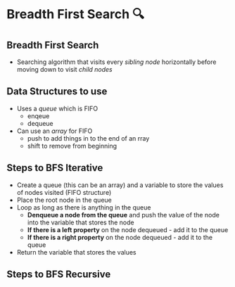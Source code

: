 # Breadth First Search 🔍

## Breadth First Search
- Searching algorithm that visits every _sibling node_ horizontally before moving down to visit _child nodes_

## Data Structures to use
- Uses a _queue_ which is FIFO
    - enqeue 
    - dequeue
- Can use an _array_ for FIFO
    - push to add things in to the end of an rray
    - shift to remove from beginning

## Steps to BFS Iterative
- Create a queue (this can be an array) and a variable to store the values of nodes visited (FIFO structure)
- Place the root node in the queue
- Loop as long as there is anything in the queue
    - **Denqueue a node from the queue** and push the value of the node into the variable that stores the node
    - **If there is a left property** on the node dequeued - add it to the queue
    - **If there is a right property** on the node dequeued - add it to the queue
- Return the variable that stores the values

## Steps to BFS Recursive